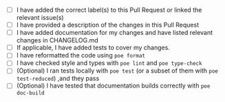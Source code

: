 - [ ] I have added the correct label(s) to this Pull Request or linked the relevant issue(s)
- [ ] I have provided a description of the changes in this Pull Request
- [ ] I have added documentation for my changes and have listed relevant changes in CHANGELOG.md
- [ ] If applicable, I have added tests to cover my changes.
- [ ] I have reformatted the code using `poe format` 
- [ ] I have checked style and types with `poe lint` and `poe type-check`
- [ ] (Optional) I ran tests locally with `poe test` 
(or a subset of them with `poe test-reduced`) ,and they pass
- [ ] (Optional) I have tested that documentation builds correctly with `poe doc-build`